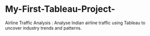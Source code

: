 # My-First-Tableau-Project-
Airline Traffic Analysis : Analyse Indian airline traffic using Tableau to uncover industry trends and patterns.
